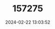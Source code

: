 ---
title: "157275"
category: "Elaphe dione"
draft: false
date: 2024-02-22 13:03:52
languages:
  English: ["Dione Ratsnake", "Dione Snake", "Eastern Leopard Snake", "Gavand Snake", "Steppes Ratsnake"]
  French: ["Couleuvre de Dione"]
  Azerbaijani: ["Nakhyshly Telkhe"]
  Mongolian: ["Raashany Mogoy"]
  Georgian: ["Saakheebiany Mzuravi"]
  German: ["Steppennatter"]
  Russian: ["Узорчатый полоз"]
  Chinese: ["白条锦蛇"]
---